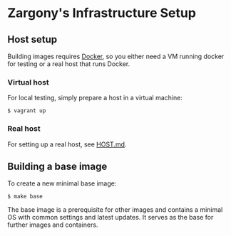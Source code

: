 # Zargony's Infrastructure Setup

## Host setup

Building images requires [Docker](http://docker.io/), so you either need a VM running docker for testing or a real host that runs Docker.

### Virtual host

For local testing, simply prepare a host in a virtual machine:

    $ vagrant up

### Real host

For setting up a real host, see [HOST.md](HOST.md).


## Building a base image

To create a new minimal base image:

    $ make base

The base image is a prerequisite for other images and contains a minimal OS with common settings and latest updates. It serves as the base for further images and containers.

